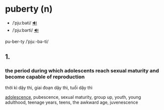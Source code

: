 # puberty (n)

- /ˈpjuːbəti/ [🔊](https://www.oxfordlearnersdictionaries.com/media/english/uk_pron/p/pub/puber/puberty__gb_1.mp3)
- /ˈpjuːbərti/ [🔊](https://www.oxfordlearnersdictionaries.com/media/english/us_pron/p/pub/puber/puberty__us_1.mp3)

pu-ber-ty /ˈpjuː-bə-ti/

## 1.

### the period during which adolescents reach sexual maturity and become capable of reproduction

thời kì dậy thì, giai đoạn dậy thì, tuổi dậy thì

[adolescence](../a/adolescence-n.md#the-period-following-the-onset-of-puberty-during-which-a-young-person-develops-from-a-child-into-an-adult), pubescence, sexual maturity, group up, youth, young adulthood, teenage years, teens, the awkward age, juvenescence